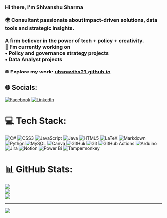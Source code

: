 ### Hi there, I'm Shivanshu Sharma <br><br>🌍 Consultant passionate about impact-driven solutions, data tools and strategic insights.  <br><br>A firm believer in the power of tech + policy + creativity.<br>🔭 I’m currently working on  <br>• Policy and governance strategy projects<br>• Data Analyst projects<br> <br>🌐 Explore my work: [uhsnavihs23.github.io](https://uhsnavihs23.github.io)


## 🌐 Socials:
[![Facebook](https://img.shields.io/badge/Facebook-%231877F2.svg?logo=Facebook&logoColor=white)](https://facebook.com/shivanshu.sharma.7737) [![LinkedIn](https://img.shields.io/badge/LinkedIn-%230077B5.svg?logo=linkedin&logoColor=white)](https://linkedin.com/in/shivanshu-sharma-2302)

# 💻 Tech Stack:
![C#](https://img.shields.io/badge/c%23-%23239120.svg?style=plastic&logo=csharp&logoColor=white) ![CSS3](https://img.shields.io/badge/css3-%231572B6.svg?style=plastic&logo=css3&logoColor=white) ![JavaScript](https://img.shields.io/badge/javascript-%23323330.svg?style=plastic&logo=javascript&logoColor=%23F7DF1E) ![Java](https://img.shields.io/badge/java-%23ED8B00.svg?style=plastic&logo=openjdk&logoColor=white) ![HTML5](https://img.shields.io/badge/html5-%23E34F26.svg?style=plastic&logo=html5&logoColor=white) ![LaTeX](https://img.shields.io/badge/latex-%23008080.svg?style=plastic&logo=latex&logoColor=white) ![Markdown](https://img.shields.io/badge/markdown-%23000000.svg?style=plastic&logo=markdown&logoColor=white) ![Python](https://img.shields.io/badge/python-3670A0?style=plastic&logo=python&logoColor=ffdd54) ![MySQL](https://img.shields.io/badge/mysql-4479A1.svg?style=plastic&logo=mysql&logoColor=white) ![Canva](https://img.shields.io/badge/Canva-%2300C4CC.svg?style=plastic&logo=Canva&logoColor=white) ![GitHub](https://img.shields.io/badge/github-%23121011.svg?style=plastic&logo=github&logoColor=white) ![Git](https://img.shields.io/badge/git-%23F05033.svg?style=plastic&logo=git&logoColor=white) ![GitHub Actions](https://img.shields.io/badge/github%20actions-%232671E5.svg?style=plastic&logo=githubactions&logoColor=white) ![Arduino](https://img.shields.io/badge/-Arduino-00979D?style=plastic&logo=Arduino&logoColor=white) ![Jira](https://img.shields.io/badge/jira-%230A0FFF.svg?style=plastic&logo=jira&logoColor=white) ![Notion](https://img.shields.io/badge/Notion-%23000000.svg?style=plastic&logo=notion&logoColor=white) ![Power Bi](https://img.shields.io/badge/power_bi-F2C811?style=plastic&logo=powerbi&logoColor=black) ![Tampermonkey](https://img.shields.io/badge/tampermonkey-%2300485B.svg?style=plastic&logo=tampermonkey&logoColor=white)
# 📊 GitHub Stats:
![](https://github-readme-stats.vercel.app/api?username=uhsnavihs23&theme=gotham&hide_border=false&include_all_commits=true&count_private=true)<br/>
![](https://nirzak-streak-stats.vercel.app/?user=uhsnavihs23&theme=gotham&hide_border=false)<br/>
![](https://github-readme-stats.vercel.app/api/top-langs/?username=uhsnavihs23&theme=gotham&hide_border=false&include_all_commits=true&count_private=true&layout=compact)

---
[![](https://visitcount.itsvg.in/api?id=uhsnavihs23&icon=0&color=11)](https://visitcount.itsvg.in)

<!-- Proudly created with GPRM ( https://gprm.itsvg.in ) -->
